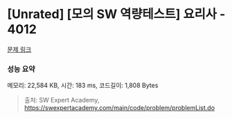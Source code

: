 # [Unrated] [모의 SW 역량테스트] 요리사 - 4012 

[문제 링크](https://swexpertacademy.com/main/code/problem/problemDetail.do?contestProbId=AWIeUtVakTMDFAVH) 

### 성능 요약

메모리: 22,584 KB, 시간: 183 ms, 코드길이: 1,808 Bytes



> 출처: SW Expert Academy, https://swexpertacademy.com/main/code/problem/problemList.do